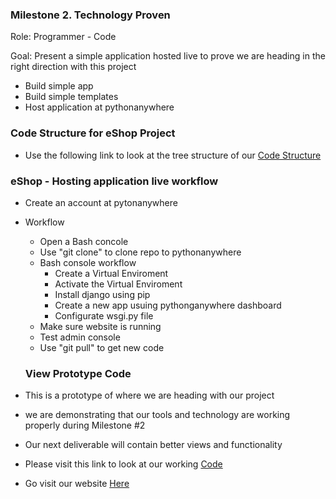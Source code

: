 ### Milestone 2. Technology Proven

Role: Programmer - Code

Goal: Present a simple application hosted live to prove we are heading in the right direction with this project

* Build simple app 
* Build simple templates
* Host application at pythonanywhere

### Code Structure for eShop Project
* Use the following link to look at the tree structure of our [Code Structure](../../CodeStructure.md)

### eShop - Hosting application live workflow
* Create an account at pytonanywhere
* Workflow
    * Open a Bash concole
    * Use "git clone" to clone repo to pythonanywhere
    * Bash console workflow
        * Create a Virtual Enviroment
        * Activate the Virtual Enviroment
        * Install django using pip
        * Create a new app usuing pythonganywhere dashboard
        * Configurate wsgi.py file 
    * Make sure website is running 
    * Test admin console 
    * Use "git pull" to get new code

    ### View Prototype Code
* This is a prototype of where we are heading with our project
* we are demonstrating that our tools and technology are working properly during Milestone #2
* Our next deliverable will contain better views and functionality
* Please visit this link to look at our working [Code](https://github.com/Eshop-project/eShop)
* Go visit our website [Here](http://EshopProject.pythonanywhere.com)
